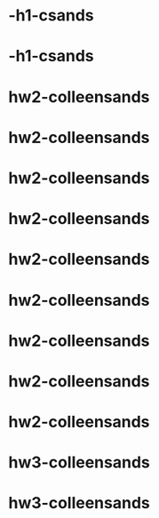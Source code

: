 # -h1-csands
# -h1-csands
# hw2-colleensands
# hw2-colleensands
# hw2-colleensands
# hw2-colleensands
# hw2-colleensands
# hw2-colleensands
# hw2-colleensands
# hw2-colleensands
# hw2-colleensands
# hw3-colleensands
# hw3-colleensands
